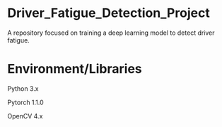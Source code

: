 # Driver_Fatigue_Detection_Project

A repository focused on training a deep learning model to detect driver fatigue.

# Environment/Libraries

Python 3.x

Pytorch 1.1.0 

OpenCV  4.x
